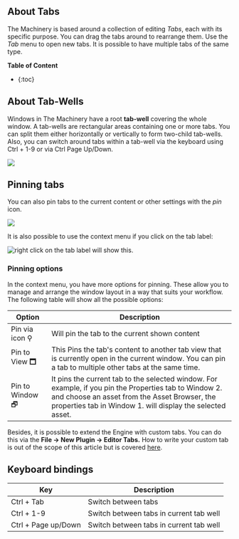 ## About Tabs

The Machinery is based around a collection of editing *Tabs*, each with its specific purpose. You can drag the tabs around to rearrange them. Use the *Tab* menu to open new tabs. It is possible to have multiple tabs of the same type.

**Table of Content**

* {:toc}


## About Tab-Wells
Windows in The Machinery have a root **tab-well** covering the whole window. A tab-wells are rectangular areas containing one or more tabs. You can split them either horizontally or vertically to form two-child tab-wells. Also, you can switch around tabs within a tab-well via the keyboard using Ctrl + 1-9 or via Ctrl Page Up/Down.

![](https://paper-attachments.dropbox.com/s_688CFE67758A45D845E788E6DA05448A2BCF730C2B07FEF2D06AB18D2C46F736_1608290650481_keyboard-record.gif)

## Pinning tabs
You can also pin tabs to the current content or other settings with the *pin* icon.

![](https://paper-attachments.dropbox.com/s_688CFE67758A45D845E788E6DA05448A2BCF730C2B07FEF2D06AB18D2C46F736_1625427774726_image.png)


It is also possible to use the context menu if you click on the tab label:

![right click on the tab label will show this.](https://paper-attachments.dropbox.com/s_688CFE67758A45D845E788E6DA05448A2BCF730C2B07FEF2D06AB18D2C46F736_1625427822543_image.png)

### Pinning options
In the context menu, you have more options for pinning. These allow you to manage and arrange the window layout in a way that suits your workflow. The following table will show all the possible options:

| Option          | Description                                                  |
| --------------- | ------------------------------------------------------------ |
| Pin via icon ⚲  | Will pin the tab to the current shown content                |
| Pin to View 🗖   | This Pins the tab's content to another tab view that is currently open in the current window. You can pin a tab to multiple other tabs at the same time. |
| Pin to Window 🗗 | It pins the current tab to the selected window. For example, if you pin the Properties tab to Window 2. and choose an asset from the Asset Browser, the properties tab in Window 1. will display the selected asset. |

Besides, it is possible to extend the Engine with custom tabs. You can do this via the **File → New Plugin → Editor Tabs.** How to write your custom tab is out of the scope of this article but is covered [here]({{base_url}}extending_the_machinery/write-a-plugin.html).

## Keyboard bindings

| Key                 | Description                             |
| ------------------- | --------------------------------------- |
| Ctrl + Tab          | Switch between tabs                     |
| Ctrl + 1-9          | Switch between tabs in current tab well |
| Ctrl + Page up/Down | Switch between tabs in current tab well |
